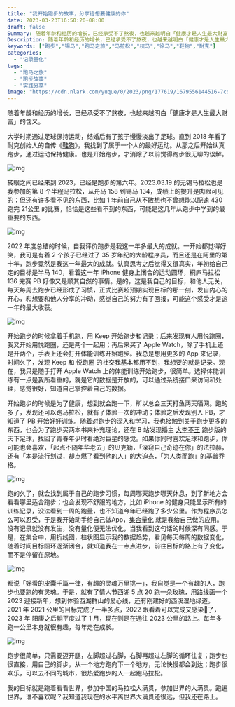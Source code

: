 ```yaml
---
title: "我开始跑步的故事，分享给想要健康的你"
date: 2023-03-23T16:50:20+08:00
draft: false
Summary: 随着年龄和经历的增长，已经承受不了熬夜，也越来越明白「健康才是人生最大财富」的含义。大学时期通过足球保持运动，结婚后有了孩子慢慢淡出了足球。直到2018年看了耐克创始人的自传《鞋狗》，我找到了属于一个人的最好运动，从那之后开始认真跑步。
Description: 随着年龄和经历的增长，已经承受不了熬夜，也越来越明白「健康才是人生最大财富」的含义。大学时期通过足球保持运动，结婚后有了孩子慢慢淡出了足球。直到2018年看了耐克创始人的自传《鞋狗》，我找到了属于一个人的最好运动，从那之后开始认真跑步。
keywords: ["跑步","锡马","跑马之旅","马拉松","杭马","徐马","鞋狗","耐克"]
categories:
  - "记录量化"
tags:
  - "跑马之旅"
  - "跑步故事"
  - "实践分享"
image: "https://cdn.nlark.com/yuque/0/2023/png/177619/1679556144516-7cdc2290-a43a-4d87-bd02-bb1cf31e6580.png"
---
```


随着年龄和经历的增长，已经承受不了熬夜，也越来越明白「健康才是人生最大财富」的含义。

大学时期通过足球保持运动，结婚后有了孩子慢慢淡出了足球。直到 2018 年看了耐克创始人的自传《[鞋狗](https://book.douban.com/subject/26860776/)》，我找到了属于一个人的最好运动。从那之后开始认真跑步，通过运动保持健康。也是开始跑步，才消除了以前觉得跑步很无聊的误解。

![img](https://cdn.nlark.com/yuque/0/2023/png/177619/1679556144516-7cdc2290-a43a-4d87-bd02-bb1cf31e6580.png)

转眼之间已经来到 2023，已经是跑步的第六年。2023.03.19 的无锡马拉松也是我参加的第 8 个半程马拉松，从舟马 158 到锡马 134，成绩上的提升是肉眼可见的；但还有许多看不见的东西，比如 1 年前自己从不敢想也不曾想能以配速 430 跑完 21公里 的比赛，恰恰是这些看不到的东西，可能是这几年从跑步中学到的最重要的东西。

![img](https://cdn.nlark.com/yuque/0/2023/png/177619/1679561173509-82860128-2854-4cc1-9e6c-0f0c97c718e1.png)

2022 年度总结的时候，自我评价跑步是我这一年多最大的成就。一开始都觉得好笑，我可是有着 2 个孩子已经过了 35 岁年纪的大龄程序员，而且还是在阿里的第十年，跑步竟然是我这一年最大的成就。认真思考之后觉得又很真实，年初给自己定的目标是半马 140，看着这一年 iPhone 健身上闭合的运动圆环，桐庐马拉松 136 完赛 PB 好像又是顺其自然的事情。是的，这是我自己的目标，和他人无关，每天每周去跑步已经形成了习惯，正式比赛超预期实现目标的那一刻，发自内心的开心，和想要和他人分享的冲动，感觉自己的努力有了回报，可能这个感受才是这一年的最大收获。

![img](https://cdn.nlark.com/yuque/0/2023/jpeg/177619/1679556348352-1bfa1ab0-6239-4295-876d-b30d61544e09.jpeg)

开始跑步的时候拿着手机跑，用 Keep 开始跑步和记录；后来发现有人用悦跑圈，我又开始用悦跑圈，还是两个一起用；再后来买了 Apple Watch，除了手机上还是开两个，手表上还会打开体能训练开始跑步。我总是想用更多的 App 来记录，时间久了，发现 Keep 和 悦跑圈 的社交我基本都用不到，我想要的就是记录。现在，我只是随手打开 Apple Watch 上的体能训练开始跑步，很简单。选择体能训练有一点是我所看重的，就是它的数据是开放的，可以通过系统接口来访问和处理，感觉很好，知道自己掌控着自己的数据。 

开始跑步的时候是为了健康，想到就会跑一下，所以总会三天打鱼两天晒网。跑的多了，发现还可以跑马拉松，就有了体验一次的冲动；体验之后发现别人 PB，才知道了 PB 开始好好训练。随着对跑步的深入和学习，我也接触到关于跑步更多的东西，也会为了跑步买两本书来补充理论，还在 B 站发现播主 [大李不王](https://space.bilibili.com/497902760) 跑步版的天下足球，找回了青春年少时看绝对巨星的感觉。如果你同时喜欢足球和跑步，你可能也会喜欢，「起点不随年华老去」的贝克勒，「深窥自己奇迹在你」的法拉赫，还有「本是流行划过，却点燃了看到他的人」的大迫杰，「为人类而跑」的基普乔格。

![img](https://cdn.nlark.com/yuque/0/2023/png/177619/1679557118932-d1de9e0a-ab08-4e5b-b05e-c0669a802c5e.png)

跑的久了，就会找到属于自己的跑步习惯，每周哪天跑步哪天休息，到了新地方会看看哪里适合跑步；也会发现不舒服的地方，比如 iPhone 的健身只能显示所有的训练记录，没法看到一周的跑量，也不知道今年已经跑了多少公里。作为程序员怎么可以忍受，于是我开始动手给自己做App，[集合量化](https://t.cmcn.me/app) 就是我给自己做的应用。没有记录就没有发生，没有量化便无法优化，当我看到这句话的时候深有同感。于是，在集合中，用折线图，柱状图显示我的数据趋势，看见每天每周的数据变化，随着时间目标圆环逐渐闭合，就知道我在一点点进步，前往目标的路上有了变化，而不是停留在原地。

![img](https://cdn.nlark.com/yuque/0/2023/png/177619/1679554925576-a2426f6f-f4d1-4620-99bc-0b1439e52631.png)

都说「好看的皮囊千篇一律，有趣的灵魂万里挑一」，我自觉是一个有趣的人，跑步也要跑的有灵魂。于是，就有了情人节西湖 5 点 20 跑一朵玫瑰，用路线画一个 2023 迎接新年，想到体验西湖群山的爱心线，还有刚建好的西溪湿地绿道。2021 年 2021 公里的目标完成了一半多点，2022 眼看着可以完成又感染🐑了，2023 年 阳康之后躺平度过了 1 月，现在则是在通往 2023 公里的路上。每年多跑一公里本身就很有趣，每年走在成长。

![img](https://cdn.nlark.com/yuque/0/2023/png/177619/1679556825155-b0d0fba9-d82e-4391-bec6-606e372285f1.png)

跑步很简单，只需要迈开腿，左脚超过右脚，右脚再超过左脚的循环往复；跑步也很直接，用自己的脚步，从一个地方跑向下一个地方，无论快慢都会到达；跑步很欢乐，可以去不同的城市，很热爱跑步的人一起跑马拉松。

我的目标就是跑着看看世界，参加中国的马拉松大满贯，参加世界的大满贯。跑遍世界，谁不喜欢呢？我知道我现在的水平离世界大满贯还很远，但我还在路上。